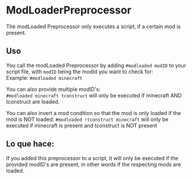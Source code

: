 # ModLoaderPreprocessor

The modLoaded Preprocessor only executes a script, if a certain mod is present.

## Uso

You call the modLoaded Preprocessor by adding `#modloaded modID` to your script file, with `modID` being the modId you want to check for:  
Example: `#modloaded minecraft`

You can also provide multiple modID's:  
`#modloaded minecraft tconstruct` will only be executed if minecraft AND tconstruct are loaded.

You can also invert a mod condition so that the mod is only loaded if the mod is NOT loaded: `#modloaded !tconstruct minecraft` will only be executed if minecraft is present and tconstruct is NOT present

## Lo que hace:

If you added this preprocessor to a script, it will only be executed if the provided modID's are present, in other words if the respecting mods are loaded.
